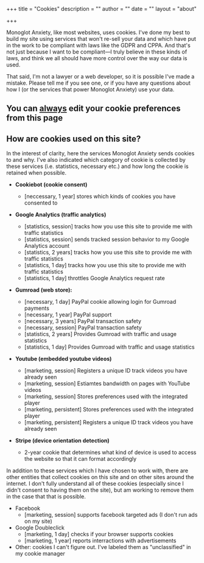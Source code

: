 +++
title = "Cookies"
description = ""
author = ""
date = ""
layout = "about"

+++

Monoglot Anxiety, like most websites, uses cookies. I've done my best to build my site using services that won't re-sell your data and which have put in the work to be compliant with laws like the GDPR and CPPA. And that's not just because I want to be compliant—I truly believe in these kinds of laws, and think we all should have more control over the way our data is used.

That said, I'm not a lawyer or a web developer, so it is possible I've made a mistake. Please tell me if you see one, or if you have any questions about how I (or the services that power Monoglot Anxiety) use your data.

## You can <u>always</u> edit your cookie preferences from this page

<script id="CookieDeclaration" src="https://consent.cookiebot.com/fda5a853-be3f-4e85-9fe6-e457d48d3404/cd.js" type="text/javascript" async></script>

## How are cookies used on this site?

In the interest of clarity, here the services Monoglot Anxiety sends cookies to and why. I've also indicated which category of cookie is collected by these services (i.e. statistics, necessary etc.) and how long the cookie is retained when possible.

* **Cookiebot (cookie consent)** 

  * [neccessary, 1 year] stores which kinds of cookies you have consented to

* **Google Analytics (traffic analytics)** 

  * [statistics, session] tracks how you use this site to provide me with traffic statistics
  * [statistics, session] sends tracked session behavior to my Google Analytics account
  * [statistics, 2 years] tracks how you use this site to provide me with traffic statistics
  * [statistics, 1 day] tracks how you use this site to provide me with traffic statistics
  * [statistics, 1 day] throttles Google Analytics request rate

* **Gumroad (web store):** 

  * [necessary, 1 day] PayPal cookie allowing login for Gumroad payments
  * [necessary, 1 year] PayPal support
  * [necessary, 3 years] PayPal transaction safety
  * [necessary, session] PayPal transaction safety
  * [statistics, 2 years] Provides Gumroad with traffic and usage statistics
  * [statistics, 1 day] Provides Gumroad with traffic and usage statistics

* **Youtube (embedded youtube videos)**

  * [marketing, session] Registers a unique ID track videos you have already seen
  * [marketing, session] Estiamtes bandwidth on pages with YouTube videos
  * [marketing, session] Stores preferences used with the integrated player
  * [marketing, persistent] Stores preferences used with the integrated player
  * [marketing, persistent] Registers a unique ID track videos you have already seen

* **Stripe (device orientation detection)** 

  * 2-year cookie that determines what kind of device is used to access the website so that it can format accordingly

  

In addition to these services which I have chosen to work with, there are other entities that collect cookies on this site and on other sites around the internet. I don't fully understand all of these cookies (especially since I didn't consent to having them on the site), but am working to remove them in the case that that is possible. 

* Facebook
  *  [marketing, session] supports facebook targeted ads (I don't run ads on my site)
* Google Doubleclick
  * [marketing, 1 day] checks if your browser supports cookies
  * [marketing, 1 year] reports interractions with advertisements
* Other: cookies I can't figure out. I've labeled them as "unclassified" in my cookie manager